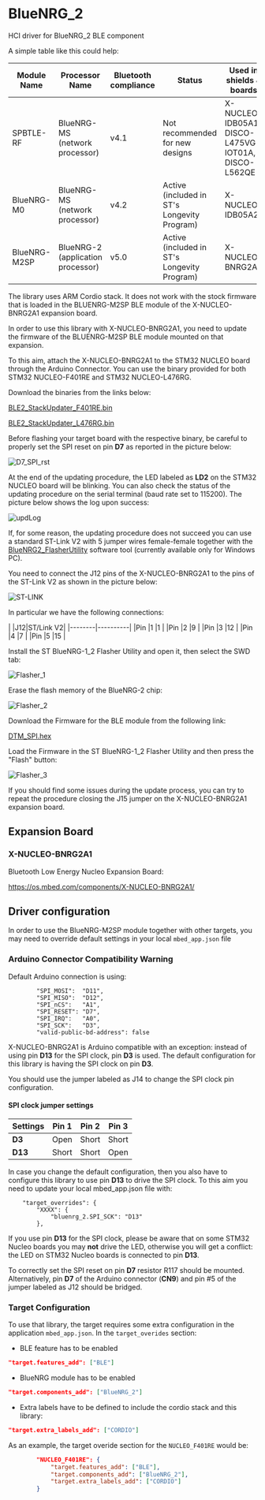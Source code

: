 # BlueNRG_2

HCI driver for BlueNRG_2 BLE component

A simple table like this could help:

|Module Name|Processor Name|Bluetooth compliance|Status|Used in shields & boards|Link|
|-------------|-----------|-----|-|-|-|
|SPBTLE-RF    |BlueNRG-MS (network processor) |v4.1 |Not recommended for new designs             |X-NUCLEO-IDB05A1, DISCO-L475VG-IOT01A, DISCO-L562QE | https://www.st.com/en/wireless-transceivers-mcus-and-modules/spbtle-rf.html |
|BlueNRG-M0   |BlueNRG-MS (network processor) |v4.2 |Active (included in ST's Longevity Program) |X-NUCLEO-IDB05A2 | https://www.st.com/en/wireless-transceivers-mcus-and-modules/bluenrg-m0.html |
|BlueNRG-M2SP |BlueNRG-2 (application processor) |v5.0 |Active (included in ST's Longevity Program) |X-NUCLEO-BNRG2A1 | https://www.st.com/en/wireless-transceivers-mcus-and-modules/bluenrg-m2.html |


The library uses ARM Cordio stack. It does not work with the stock firmware that is loaded in the BLUENRG-M2SP BLE module of the X-NUCLEO-BNRG2A1 expansion board.

In order to use this library with X-NUCLEO-BNRG2A1, you need to update the firmware of the BLUENRG-M2SP BLE module mounted on that expansion.

To this aim, attach the X-NUCLEO-BNRG2A1 to the STM32 NUCLEO board through the Arduino Connector. You can use the binary provided for both STM32 NUCLEO-F401RE and STM32 NUCLEO-L476RG.

Download the binaries from the links below:

[BLE2_StackUpdater_F401RE.bin](https://github.com/STMicroelectronics/mbed-ble/BlueNRG2_StackUpdater/BLE2_StackUpdater_F401RE.bin)

[BLE2_StackUpdater_L476RG.bin](https://github.com/STMicroelectronics/mbed-ble/BlueNRG2_StackUpdater/BLE2_StackUpdater_L476RG.bin)

Before flashing your target board with the respective binary, be careful to properly set the SPI reset on pin **D7** as reported in the picture below:

![D7_SPI_rst](img/D7_SPI_rst.jpg)

At the end of the updating procedure, the LED labeled as **LD2** on the STM32 NUCLEO board will be blinking.
You can also check the status of the updating procedure on the serial terminal (baud rate set to 115200).
The picture below shows the log upon success:

![updLog](img/updLog.jpg)

If, for some reason, the updating procedure does not succeed you can use a standard ST-Link V2 with 5 jumper wires female-female together with the
[BlueNRG2_FlasherUtility](https://github.com/STMicroelectronics/mbed-ble/BlueNRG2_FlasherUtility/en.STSW_BNRGFLASHER.zip) software tool (currently available only for Windows PC).

You need to connect the J12 pins of the X-NUCLEO-BNRG2A1 to the pins of the ST-Link V2 as shown in the picture below:

![ST-LINK](img/ST-LINK.jpg)

In particular we have the following connections:

|    |J12|ST/Link V2|
|--------|----------|
|Pin |1  |1         |
|Pin |2  |9         |
|Pin |3  |12        |
|Pin |4  |7         |
|Pin |5  |15        |

Install the ST BlueNRG-1_2 Flasher Utility and open it, then select the SWD tab:

![Flasher_1](img/Flasher_1.jpg)

Erase the flash memory of the BlueNRG-2 chip:

![Flasher_2](img/Flasher_2.jpg)

Download the Firmware for the BLE module from the following link:

[DTM_SPI.hex](https://github.com/STMicroelectronics/mbed-ble/BlueNRG2_Firmware/DTM_SPI.hex)

Load the Firmware in the ST BlueNRG-1_2 Flasher Utility and then press the "Flash" button:

![Flasher_3](img/Flasher_3.jpg)

If you should find some issues during the update process, you can try to repeat the procedure closing the J15 jumper on the X-NUCLEO-BNRG2A1 expansion board.

## Expansion Board

### X-NUCLEO-BNRG2A1

Bluetooth Low Energy Nucleo Expansion Board:

https://os.mbed.com/components/X-NUCLEO-BNRG2A1/

## Driver configuration

In order to use the BlueNRG-M2SP module together with other targets,
you may need to override default settings in your local `mbed_app.json` file

### Arduino Connector Compatibility Warning

Default Arduino connection is using:

```
        "SPI_MOSI":  "D11",
        "SPI_MISO":  "D12",
        "SPI_nCS":   "A1",
        "SPI_RESET": "D7",
        "SPI_IRQ":   "A0",
        "SPI_SCK":   "D3",
        "valid-public-bd-address": false
```

X-NUCLEO-BNRG2A1 is Arduino compatible with an exception: instead of using pin **D13** for the SPI clock, pin **D3** is used.
The default configuration for this library is having the SPI clock on pin **D3**.

You should use the jumper labeled as J14 to change the SPI clock pin configuration.

#### SPI clock jumper settings

|Settings|Pin 1|Pin 2|Pin 3|
|--------|-----|-----|-----|
|**D3**  |Open |Short|Short|
|**D13** |Short|Short|Open |

In case you change the default configuration, then you also have to configure this library to use pin **D13** to drive the SPI clock.
To this aim you need to update your local mbed_app.json file with:

```
    "target_overrides": {
        "XXXX": {
            "bluenrg_2.SPI_SCK": "D13"
        },
```

If you use pin **D13** for the SPI clock, please be aware that on some STM32 Nucleo boards you may **not** drive the LED,
otherwise you will get a conflict: the LED on STM32 Nucleo boards is connected to pin **D13**.

To correctly set the SPI reset on pin **D7** resistor R117 should be mounted.
Alternatively, pin **D7** of the Arduino connector (**CN9**) and pin #5 of the jumper labeled as J12 should be bridged.

### Target Configuration

To use that library, the target requires some extra configuration in the application `mbed_app.json`. In the `target_overides` section:   

* BLE feature has to be enabled

```json
"target.features_add": ["BLE"]
```

* BlueNRG module has to be enabled

```json
"target.components_add": ["BlueNRG_2"]
```

* Extra labels have to be defined to include the cordio stack and this library: 

```json
"target.extra_labels_add": ["CORDIO"]
```

As an example, the target overide section for the `NUCLEO_F401RE` would be: 

```json
        "NUCLEO_F401RE": {
            "target.features_add": ["BLE"],
            "target.components_add": ["BlueNRG_2"],
            "target.extra_labels_add": ["CORDIO"]
        }
```
